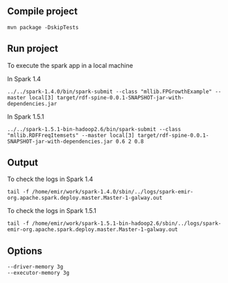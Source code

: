 ## Compile project

```
mvn package -DskipTests
```

## Run project

To execute the spark app in a local machine

In Spark 1.4
```
../../spark-1.4.0/bin/spark-submit --class "mllib.FPGrowthExample" --master local[3] target/rdf-spine-0.0.1-SNAPSHOT-jar-with-dependencies.jar
```

In Spark 1.5.1
```
../../spark-1.5.1-bin-hadoop2.6/bin/spark-submit --class "mllib.RDFFreqItemsets" --master local[3] target/rdf-spine-0.0.1-SNAPSHOT-jar-with-dependencies.jar 0.6 2 0.8
```

## Output

To check the logs in Spark 1.4
```
tail -f /home/emir/work/spark-1.4.0/sbin/../logs/spark-emir-org.apache.spark.deploy.master.Master-1-galway.out
```

To check the logs in Spark 1.5.1
```
tail -f /home/emir/work/spark-1.5.1-bin-hadoop2.6/sbin/../logs/spark-emir-org.apache.spark.deploy.master.Master-1-galway.out
```

## Options

```
--driver-memory 3g
--executor-memory 3g
```